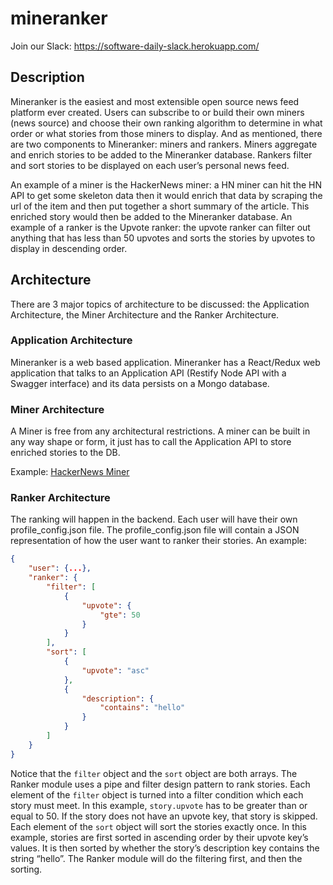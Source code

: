 # mineranker

Join our Slack: https://software-daily-slack.herokuapp.com/

## Description
Mineranker is the easiest and most extensible open source news feed platform ever created. Users can subscribe to or build their own miners (news source) and choose their own ranking algorithm to determine in what order or what stories from those miners to display. And as mentioned, there are two components to Mineranker: miners and rankers. Miners aggregate and enrich stories to be added to the Mineranker database. Rankers filter and sort stories to be displayed on each user’s personal news feed.

An example of a miner is the HackerNews miner: a HN miner can hit the HN API to get some skeleton data then it would enrich that data by scraping the url of the item and then put together a short summary of the article. This enriched story would then be added to the Mineranker database. An example of a ranker is the Upvote ranker: the upvote ranker can filter out anything that has less than 50 upvotes and sorts the stories by upvotes to display in descending order.

## Architecture
There are 3 major topics of architecture to be discussed: the Application Architecture, the Miner Architecture and the Ranker Architecture.

### Application Architecture
Mineranker is a web based application. Mineranker has a React/Redux web application that talks to an Application API (Restify Node API with a Swagger interface) and its data persists on a Mongo database.

### Miner Architecture
A Miner is free from any architectural restrictions. A miner can be built in any way shape or form, it just has to call the Application API to store enriched stories to the DB.

Example: [HackerNews Miner](https://github.com/francisypl/hackernews_miner)

### Ranker Architecture
The ranking will happen in the backend. Each user will have their own profile_config.json file. The profile_config.json file will contain a JSON representation of how the user want to ranker their stories. An example:

```json
{
	"user": {...},
    "ranker": {
    	"filter": [
    		{
    			"upvote": {
    				"gte": 50
                }
            }
        ],
        "sort": [
        	{
        		"upvote": "asc"
            },
            {
            	"description": {
            	    "contains": "hello"
                }
            }
        ]
    }
}
```

Notice that the `filter` object and the `sort` object are both arrays. The Ranker module uses a pipe and filter design pattern to rank stories. Each element of the `filter` object is turned into a filter condition which each story must meet. In this example, `story.upvote` has to be greater than or equal to 50. If the story does not have an upvote key, that story is skipped. Each element of the `sort` object will sort the stories exactly once. In this example, stories are first sorted in ascending order by their upvote key’s values. It is then sorted by whether the story’s description key contains the string “hello”. The Ranker module will do the filtering first, and then the sorting.
